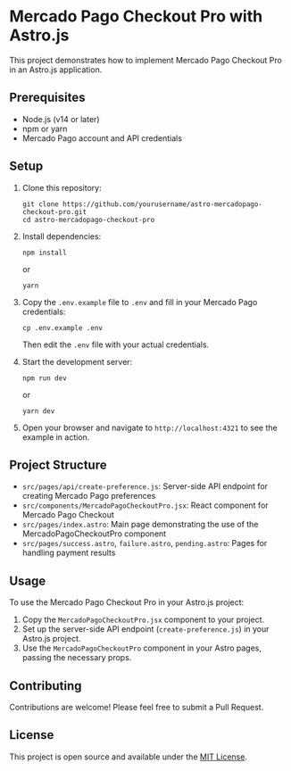 # Mercado Pago Checkout Pro with Astro.js

This project demonstrates how to implement Mercado Pago Checkout Pro in an Astro.js application.

## Prerequisites

- Node.js (v14 or later)
- npm or yarn
- Mercado Pago account and API credentials

## Setup

1. Clone this repository:
   ```
   git clone https://github.com/yourusername/astro-mercadopago-checkout-pro.git
   cd astro-mercadopago-checkout-pro
   ```

2. Install dependencies:
   ```
   npm install
   ```
   or
   ```
   yarn
   ```

3. Copy the `.env.example` file to `.env` and fill in your Mercado Pago credentials:
   ```
   cp .env.example .env
   ```
   Then edit the `.env` file with your actual credentials.

4. Start the development server:
   ```
   npm run dev
   ```
   or
   ```
   yarn dev
   ```

5. Open your browser and navigate to `http://localhost:4321` to see the example in action.

## Project Structure

- `src/pages/api/create-preference.js`: Server-side API endpoint for creating Mercado Pago preferences
- `src/components/MercadoPagoCheckoutPro.jsx`: React component for Mercado Pago Checkout
- `src/pages/index.astro`: Main page demonstrating the use of the MercadoPagoCheckoutPro component
- `src/pages/success.astro`, `failure.astro`, `pending.astro`: Pages for handling payment results

## Usage

To use the Mercado Pago Checkout Pro in your Astro.js project:

1. Copy the `MercadoPagoCheckoutPro.jsx` component to your project.
2. Set up the server-side API endpoint (`create-preference.js`) in your Astro.js project.
3. Use the `MercadoPagoCheckoutPro` component in your Astro pages, passing the necessary props.

## Contributing

Contributions are welcome! Please feel free to submit a Pull Request.

## License

This project is open source and available under the [MIT License](LICENSE).